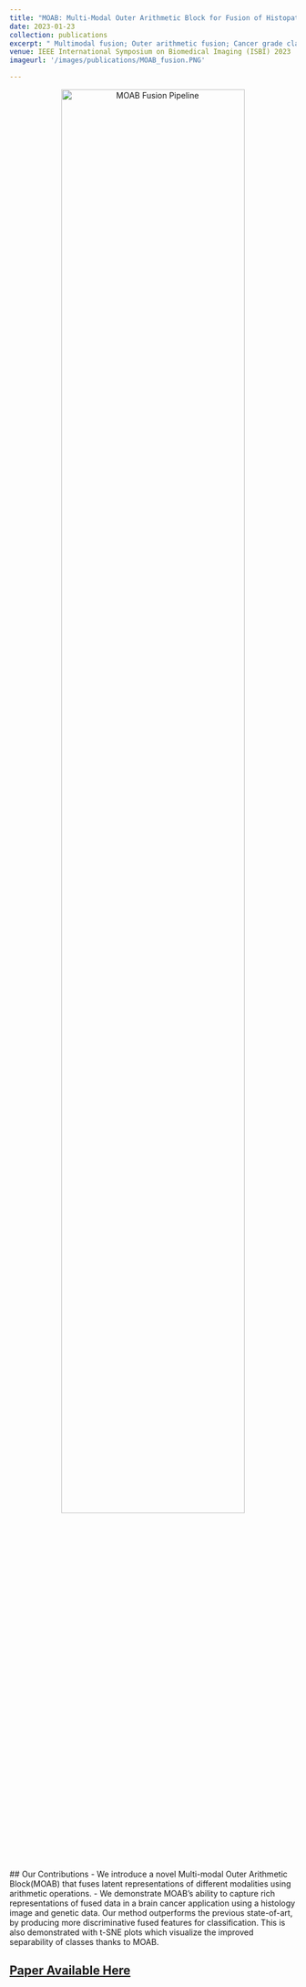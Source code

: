 ```yaml
---
title: "MOAB: Multi-Modal Outer Arithmetic Block for Fusion of Histopathological Images and Genetic Data for Brain Tumor Grading"
date: 2023-01-23
collection: publications
excerpt: " Multimodal fusion; Outer arithmetic fusion; Cancer grade classification; Channel fusion"
venue: IEEE International Symposium on Biomedical Imaging (ISBI) 2023
imageurl: '/images/publications/MOAB_fusion.PNG'

---
```

<center><img src='/images/publications/MOAB_fusion' alt='MOAB Fusion Pipeline' style="width:80%;"></center>
## Our Contributions
- We introduce a novel Multi-modal Outer Arithmetic Block(MOAB) that fuses latent representations of different modalities using arithmetic operations.
- We demonstrate MOAB’s ability to capture rich representations of fused data in a brain cancer application using a histology image and genetic data. Our method outperforms the previous
state-of-art, by producing more discriminative fused features for classification. This is also demonstrated with t-SNE plots which visualize the improved separability of classes thanks to MOAB.  

 ## [Paper Available Here](https://ieeexplore.ieee.org/document/10230698)
